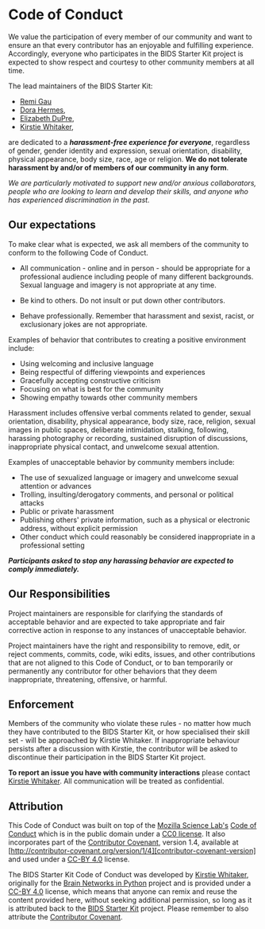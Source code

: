 # Code of Conduct

We value the participation of every member of our community and want to ensure
an that every contributor has an enjoyable and fulfilling experience.
Accordingly, everyone who participates in the BIDS Starter Kit project is
expected to show respect and courtesy to other community members at all time.

The lead maintainers of the BIDS Starter Kit:

-   [Remi Gau][remi-github]
-   [Dora Hermes][dora-github],
-   [Elizabeth DuPre][elizabeth-github],
-   [Kirstie Whitaker][kirstie-github],

are dedicated to a **_harassment-free experience for everyone_**, regardless of
gender, gender identity and expression, sexual orientation, disability, physical
appearance, body size, race, age or religion. **We do not tolerate harassment by
and/or of members of our community in any form**.

_We are particularly motivated to support new and/or anxious collaborators,
people who are looking to learn and develop their skills, and anyone who has
experienced discrimination in the past._

## Our expectations

To make clear what is expected, we ask all members of the community to conform
to the following Code of Conduct.

-   All communication - online and in person - should be appropriate for a
    professional audience including people of many different backgrounds. Sexual
    language and imagery is not appropriate at any time.

-   Be kind to others. Do not insult or put down other contributors.

-   Behave professionally. Remember that harassment and sexist, racist, or
    exclusionary jokes are not appropriate.

Examples of behavior that contributes to creating a positive environment
include:

-   Using welcoming and inclusive language
-   Being respectful of differing viewpoints and experiences
-   Gracefully accepting constructive criticism
-   Focusing on what is best for the community
-   Showing empathy towards other community members

Harassment includes offensive verbal comments related to gender, sexual
orientation, disability, physical appearance, body size, race, religion, sexual
images in public spaces, deliberate intimidation, stalking, following, harassing
photography or recording, sustained disruption of discussions, inappropriate
physical contact, and unwelcome sexual attention.

Examples of unacceptable behavior by community members include:

-   The use of sexualized language or imagery and unwelcome sexual attention or
    advances
-   Trolling, insulting/derogatory comments, and personal or political attacks
-   Public or private harassment
-   Publishing others' private information, such as a physical or electronic
    address, without explicit permission
-   Other conduct which could reasonably be considered inappropriate in a
    professional setting

**_Participants asked to stop any harassing behavior are expected to comply
immediately._**

## Our Responsibilities

Project maintainers are responsible for clarifying the standards of acceptable
behavior and are expected to take appropriate and fair corrective action in
response to any instances of unacceptable behavior.

Project maintainers have the right and responsibility to remove, edit, or reject
comments, commits, code, wiki edits, issues, and other contributions that are
not aligned to this Code of Conduct, or to ban temporarily or permanently any
contributor for other behaviors that they deem inappropriate, threatening,
offensive, or harmful.

## Enforcement

Members of the community who violate these rules - no matter how much they have
contributed to the BIDS Starter Kit, or how specialised their skill set - will
be approached by Kirstie Whitaker. If inappropriate behaviour persists after a
discussion with Kirstie, the contributor will be asked to discontinue their
participation in the BIDS Starter Kit project.

**To report an issue you have with community interactions** please contact
[Kirstie Whitaker][kirstie-github]. All communication will be treated as
confidential.

## Attribution

This Code of Conduct was built on top of the [Mozilla Science
Lab's][mozilla-science-home] [Code of Conduct][mozilla-science-coc] which is in
the public domain under a [CC0 license][cc0-link]. It also incorporates part of
the [Contributor Covenant][contributor-covenant-home], version 1.4, available at
[http://contributor-covenant.org/version/1/4][contributor-covenant-version] and
used under a [CC-BY 4.0][ccby-link] license.

The BIDS Starter Kit Code of Conduct was developed by [Kirstie
Whitaker][kirstie-github], originally for the [Brain Networks in
Python][bnip-repo] project and is provided under a [CC-BY 4.0][ccby-link]
license, which means that anyone can remix and reuse the content provided here,
without seeking additional permission, so long as it is attributed back to the
[BIDS Starter Kit][bsk-repo] project. Please remember to also attribute the
[Contributor Covenant][contributor-covenant-home].

[contributor-covenant-home]: http://contributor-covenant.org
[contributor-covenant-version]: http://contributor-covenant.org/version/1/4
[ccby-link]: https://creativecommons.org/licenses/by/4.0
[cc0-link]: https://creativecommons.org/publicdomain/zero/1.0
[dora-github]: https://github.com/dorahermes
[elizabeth-github]: https://github.com/emdupre
[kirstie-github]: https://github.com/kirstiejane
[remi-github]: https://github.com/Remi-Gau
[bnip-repo]: https://github.com/WhitakerLab/BrainNetworksInPython
[bsk-repo]: https://github.com/bids-standard/bids-starter-kit
[mozilla-science-home]: https://github.com/mozillascience
[mozilla-science-coc]: https://github.com/mozillascience/code_of_conduct

